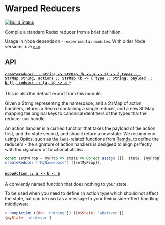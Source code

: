# Warped Reducers

[![Build Status](https://travis-ci.com/wearereasonablepeople/warped-reducers.svg?branch=master)](https://travis-ci.com/wearereasonablepeople/warped-reducers)

Compile a standard Redux reducer from a brief definition.

Usage in Node depends on `--experimental-modules`.
With older Node versions, use [`esm`][1].

## API

#### <a name="createReducer" href="https://github.com/wearereasonablepeople/warped-reducers/blob/v1.0.2/index.mjs#L51">`createReducer :: String -⁠> StrMap (b -⁠> a -⁠> a) -⁠> { types :: StrMap String, actions :: StrMap (b -⁠> { type :: String, payload :: b }), reducer :: (a, b) -⁠> a }`</a>

This is also the default export from this module.

Given a String representing the namespace, and a StrMap of action handlers,
returns a Record containing a single reducer, and a new StrMap mapping the
original keys to canonical identifiers of the types that the reducer can
handle.

An action handler is a curried function that takes the payload of the
action first, and the state second, and should return a new state.
We recommend usings Optics, such as the `lens`-related functions from
[Ramda][2], to define the reducers - the signature of action handlers
is designed to align perfectly with the signature of functional utilities.

```js
const setMyProp = myProp => state => Object.assign ({}, state, {myProp});
createReducer ('MyNamespace') ({setMyProp});
```

#### <a name="noopAction" href="https://github.com/wearereasonablepeople/warped-reducers/blob/v1.0.2/index.mjs#L82">`noopAction :: a -⁠> b -⁠> b`</a>

A conviently named function that does nothing to your state.

To be used when you need to define an action type which should not affect
the state, but can be used as a message to your Redux side-effect handling
middleware.

```js
> noopAction ({do: 'nothing'}) ({myState: 'whatever'})
{myState: 'whatever'}
```

[1]: https://github.com/standard-things/esm
[2]: http://ramdajs.com/
